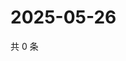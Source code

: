 # 2025-05-26

共 0 条

<!-- BEGIN ZHIHUQUESTIONS -->
<!-- 最后更新时间 Mon May 26 2025 18:16:38 GMT+0800 (China Standard Time) -->

<!-- END ZHIHUQUESTIONS -->
